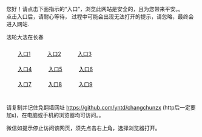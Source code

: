 您好！请点击下面指示的“入口”，浏览此网站是安全的，且为您带来平安。。 <br/>
点击入口后，请耐心等待， 过程中可能会出现无法打开的提示，请忽略，最终会进入网站. </br>

法轮大法在长春<br/>
<div style="padding:10px"><a style="margin:20px" target="_blank" href="https://d3nw0qxmhtc10y.cloudfront.net/2Qpsp?gyhmus" id="ccLink1" rel="nofollow">入口1</a> <a target="_blank" style="margin:20px" href="https://d2520vtd77j6ws.cloudfront.net/2Qpsp?zpzsvgqc" id="ccLink2" rel="nofollow">入口2</a> <a style="margin:20px" target="_blank" href="https://d1d2p4lg9oqvte.cloudfront.net/2Qpsp?ouedufw" id="ccLink3" rel="nofollow">入口3</a></div>

<div style="padding:10px" ><a style="margin:20px" target="_blank" href="https://d3nw0qxmhtc10y.cloudfront.net/2Qpsp?gyhmus" id="ccLink4" rel="nofollow">入口4</a> <a style="margin:20px" href="https://d2520vtd77j6ws.cloudfront.net/2Qpsp?zpzsvgqc" target="_blank" id="ccLink5" rel="nofollow">入口5</a> <a style="margin:20px" href="https://d1d2p4lg9oqvte.cloudfront.net/2Qpsp?ouedufw" target="_blank" id="ccLink6" rel="nofollow">入口6</a></div>

<div style="padding:10px"><a style="margin:20px" target="_blank" href="https://d3nw0qxmhtc10y.cloudfront.net/2Qpsp?gyhmus" id="ccLink7" rel="nofollow">入口7</a> <a style="margin:20px" href="https://d2520vtd77j6ws.cloudfront.net/2Qpsp?zpzsvgqc" target="_blank" id="ccLink8" rel="nofollow">入口8</a> <a style="margin:20px" target="_blank" href="https://d1d2p4lg9oqvte.cloudfront.net/2Qpsp?ouedufw" id="ccLink9" rel="nofollow">入口9</a></div>

<br/>



请复制并记住免翻墙网址 https://github.com/yntd/changchunzx (http后一定要加s)，在电脑或手机的浏览器均可访问。。<br/>

微信如提示停止访问该网页，须先点击右上角，选择浏览器打开。

